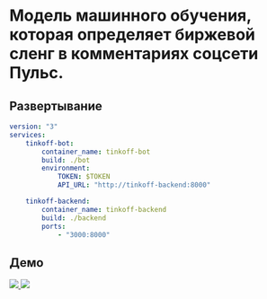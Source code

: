 # Модель машинного обучения, которая определяет биржевой сленг в комментариях соцсети Пульс.
## Развертывание
```yaml
version: "3"
services:
    tinkoff-bot:
        container_name: tinkoff-bot
        build: ./bot
        environment:
            TOKEN: $TOKEN
            API_URL: "http://tinkoff-backend:8000"

    tinkoff-backend:
        container_name: tinkoff-backend
        build: ./backend
        ports:
            - "3000:8000"
```

## Демо
<a href="https://tinkoff.dan.tatar/static/integrations" target="_blank">
	<img src="https://0x0.st/HZMm.jpg">
</a>

<a href="https://tinkoff.dan.tatar/static/" target="_blank">
	<img src="https://0x0.st/HZMa.jpg">
</a>

